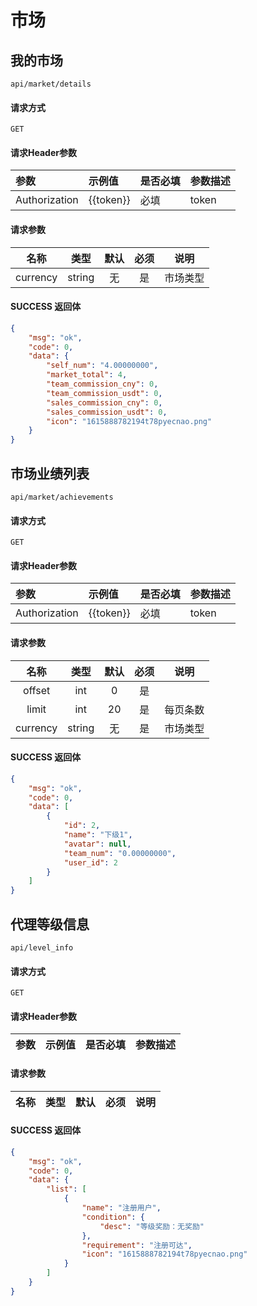 # 市场

## 我的市场

`api/market/details`

#### 请求方式

`GET`

#### 请求Header参数

| 参数          | 示例值    | 是否必填 | 参数描述 |
| :------------ | :-------- | :------- | :------- |
| Authorization | {{token}} | 必填     | token    |

#### 请求参数

|  名称  |  类型  | 默认 | 必须 |         说明         |
| :----: | :----: | :--: | :--: | :------------------: |
|   currency   | string |  无  |  是  |        市场类型    |


#### SUCCESS 返回体

```json
{
    "msg": "ok",
    "code": 0,
    "data": {
        "self_num": "4.00000000",
        "market_total": 4,
        "team_commission_cny": 0,
        "team_commission_usdt": 0,
        "sales_commission_cny": 0,
        "sales_commission_usdt": 0,
        "icon": "1615888782194t78pyecnao.png"
    }
}
```

## 市场业绩列表

`api/market/achievements`

#### 请求方式

`GET`

#### 请求Header参数

| 参数          | 示例值    | 是否必填 | 参数描述 |
| :------------ | :-------- | :------- | :------- |
| Authorization | {{token}} | 必填     | token    |

#### 请求参数

|  名称  |  类型  | 默认 | 必须 |         说明         |
| :----: | :----: | :--: | :--: | :------------------: |
| offset  |  int   |  0  |  是  |             |
| limit  |  int   |  20  |   是 |       每页条数       |
|   currency   | string |  无  |  是  |        市场类型    |




#### SUCCESS 返回体

```json
{
    "msg": "ok",
    "code": 0,
    "data": [
        {
            "id": 2,
            "name": "下级1",
            "avatar": null,
            "team_num": "0.00000000",
            "user_id": 2
        }
    ]
}
```


## 代理等级信息

`api/level_info`

#### 请求方式

`GET`

#### 请求Header参数

| 参数          | 示例值    | 是否必填 | 参数描述 |
| :------------ | :-------- | :------- | :------- |

#### 请求参数

|  名称  |  类型  | 默认 | 必须 |         说明         |
| :----: | :----: | :--: | :--: | :------------------: |




#### SUCCESS 返回体

```json
{
    "msg": "ok",
    "code": 0,
    "data": {
        "list": [
            {
                "name": "注册用户",
                "condition": {
                    "desc": "等级奖励：无奖励"
                },
                "requirement": "注册可达",
                "icon": "1615888782194t78pyecnao.png"
            }
        ]
    }
}
```